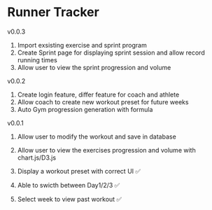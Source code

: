 # Runner Tracker
v0.0.3
1. Import exsisting exercise and sprint program
2. Create Sprint page for displaying sprint session and allow record running times
3. Allow user to view the sprint progression and volume

v0.0.2
1. Create login feature, differ feature for coach and athlete
2. Allow coach to create new workout preset for future weeks
3. Auto Gym progression generation with formula

v0.0.1
1. Allow user to modify the workout and save in database
2. Allow user to view the exercises progression and volume with chart.js/D3.js
3. Display a workout preset with correct UI ✅
4. Able to swicth between Day1/2/3 ✅
5. Select week to view past workout ✅

    <PackageReference Include="Microsoft.AspNet.Cors" Version="5.3.0" />
    <PackageReference Include="Microsoft.EntityFrameworkCore.Tools" Version="8.0.10">
    <PackageReference Include="Microsoft.VisualStudio.Web.CodeGeneration.Design" Version="8.0.6" />
    <PackageReference Include="Npgsql.EntityFrameworkCore.PostgreSQL" Version="8.0.4" />
    <PackageReference Include="Swashbuckle.AspNetCore" Version="6.4.0" />

